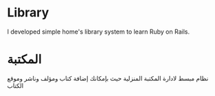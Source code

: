 Library
=======

I developed simple home's library system to learn Ruby on Rails.


المكتبة
=======

نظام مبسط لادارة المكتبة المنزلية حيث بإمكانك إضافة كتاب ومؤلف وناشر وموقع الكتاب
